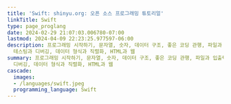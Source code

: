 ```yaml
---
title: 'Swift: shinyu.org: 오픈 소스 프로그래밍 튜토리얼'
linkTitle: Swift
type: page_proglang
date: 2024-02-29 21:07:03.006780-07:00
lastmod: 2024-04-09 22:23:25.977597-06:00
description: 프로그래밍 시작하기, 문자열, 숫자, 데이터 구조, 좋은 코딩 관행, 파일과 입출력, 날짜와 시간, 데이터와 텍스트 처리,
  테스팅과 디버깅, 데이터 형식과 직렬화, HTML과 웹
summary: 프로그래밍 시작하기, 문자열, 숫자, 데이터 구조, 좋은 코딩 관행, 파일과 입출력, 날짜와 시간, 데이터와 텍스트 처리, 테스팅과
  디버깅, 데이터 형식과 직렬화, HTML과 웹
cascade:
  images:
  - /languages/swift.jpeg
  programming_language: Swift
---
```

